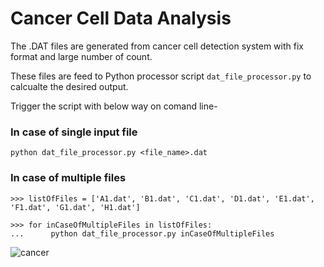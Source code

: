 # Cancer Cell Data Analysis

The .DAT files are generated from cancer cell detection system with fix format and large number of count.

These files are feed to Python processor script `dat_file_processor.py` to calcualte the desired output.

Trigger the script with below way on comand line- 

### In case of single input file 
 `python dat_file_processor.py <file_name>.dat`

### In case of multiple files 
```
>>> listOfFiles = ['A1.dat', 'B1.dat', 'C1.dat', 'D1.dat', 'E1.dat', 'F1.dat', 'G1.dat', 'H1.dat']

>>> for inCaseOfMultipleFiles in listOfFiles:
...      python dat_file_processor.py inCaseOfMultipleFiles
```
![cancer](https://user-images.githubusercontent.com/31859032/44418693-b2e79900-a596-11e8-80b6-68217acfe6a7.jpg)
